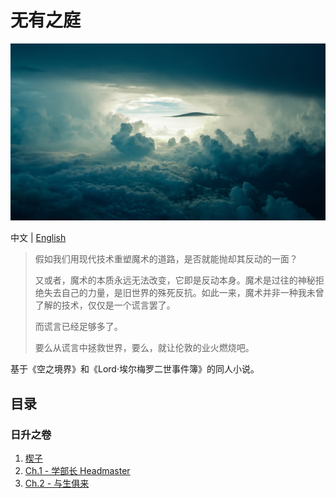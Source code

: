 # 无有之庭

![bkg](bkg_cc0.jpg)

中文 | [English](EnglishVer/Readme.md)

> 假如我们用现代技术重塑魔术的道路，是否就能抛却其反动的一面？
> 
> 又或者，魔术的本质永远无法改变，它即是反动本身。魔术是过往的神秘拒绝失去自己的力量，是旧世界的殊死反抗。如此一来，魔术并非一种我未曾了解的技术，仅仅是一个谎言罢了。
> 
> 而谎言已经足够多了。
> 
> 要么从谎言中拯救世界，要么，就让伦敦的业火燃烧吧。

基于《空之境界》和《Lord·埃尔梅罗二世事件簿》的同人小说。

## 目录

### 日升之卷

1. [楔子](卷一：日升之卷/楔子.md)
2. [Ch.1 - 学部长 Headmaster](让大家都幸福的魔法/卷一：日升之卷/Ch.1%20-%20学部长%20Headmaster.md)
3. [Ch.2 - 与生俱来](让大家都幸福的魔法/卷一：日升之卷/Ch.2%20-%20与生俱来.md)

